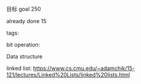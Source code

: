 目标 goal 250

already done 15


tags:

bit operation:





Data structure

linked list:
https://www.cs.cmu.edu/~adamchik/15-121/lectures/Linked%20Lists/linked%20lists.html
